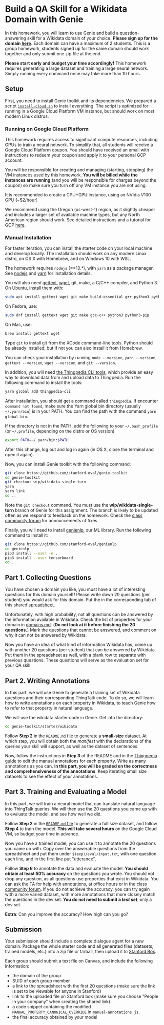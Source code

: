 # Build a QA Skill for a Wikidata Domain with Genie

In this homework, you will learn to use Genie and build a question-answering skill for a Wikidata domain of your choice. 
**Please sign up for the domain [here](https://docs.google.com/spreadsheets/d/1iibWKklrBbH6JD7vJfaMHyMbsipxHrFw6OlCoORdkhI/edit#gid=0?usp=sharing)**. 
Each domain can have a maximum of 2 students. 
This is a group homework, students signed up for the same domain should work together and only submit one zip file at the end.

**Please start early and budget your time accordingly!** 
This homework requires generating a large dataset and training a large neural network. 
Simply running every command once may take more than 10 hours.

## Setup

First, you need to install Genie toolkit and its dependencies. We prepared a script 
[`install-cloud.sh`](https://github.com/stanford-oval/cs294-fall2020/blob/master/hw1/install-cloud.sh)
to install everything. The script is optimized for running in a Google Cloud Platform VM instance, but should work on most modern Linux distros.

### Running on Google Cloud Platform
This homework requires access to significant compute resources, 
including GPUs to train a neural network. 
To simplify that, all students will receive a Google Cloud Platform coupon. 
You should have received an email with instructions to redeem your coupon and apply it to your personal GCP account.

You will be responsible for creating and managing (starting, stopping) the VM instances used by this homework. 
**You will be billed while the instances are running** (and you will be responsible for charges beyond the coupon) 
so make sure you turn off any VM instance you are not using.

It is recommended to create a CPU+GPU instance, using an NVidia V100 GPU (~$2/hour)

We recommend using the Oregon (us-west-1) region, 
as it slightly cheaper and includes a larger set of available machine types, 
but any North American region should work.
See detailed instructions and a tutorial for GCP [here](./google-cloud.md).

### Manual Installation

For faster iteration, you can install the starter code on your local machine and develop locally.
The installation should work on any modern Linux distro, on OS X with Homebrew, and on Windows 10 with WSL.

The homework requires `nodejs` (==10.*), with `yarn` as a package manager. 
See [nodejs](https://nodejs.org/en/download/releases/) and [yarn](https://classic.yarnpkg.com/en/docs/install/) for installation details. 

You will also need [gettext](https://www.gnu.org/software/gettext/), [wget](https://www.gnu.org/software/wget/), git, make, a C/C++ compiler, and Python 3. 
On Ubuntu, install them with:
```bash
sudo apt install gettext wget git make build-essential g++ python3 python3-pip
```
On Fedora, use:
```bash
sudo dnf install gettext wget git make gcc-c++ python3 python3-pip
```
On Mac, use:
```bash
brew install gettext wget
```
Type `git` to install git from the XCode command-line tools. Python should be already installed, but if not you can also install it from Homebrew.

You can check your installation by running `node --version`, `yarn --version`, `gettext --version`, `wget --version`, and `git --version`.

In addition, you will need [the Thingpedia CLI tools](https://github.com/stanford-oval/thingpedia-cli),
which provide an easy way to download data from and upload data to Thingpedia. 
Run the following command to install the tools: 
```bash
yarn global add thingpedia-cli
```

After installation, you should get a command called `thingpedia`.
If encounter `command not found`, make sure the Yarn global bin directory
(usually `~/.yarn/bin`) is in your PATH. You can find the path with the command
`yarn global bin`.

If the directory is not in the PATH, add the following to your `~/.bash_profile` (or `~/.profile`, depending on the distro or OS version)
```bash
export PATH=~/.yarn/bin:$PATH
```
After this change, log out and log in again (in OS X, close the terminal and open it again).

Now, you can install Genie toolkit with the following command: 
```bash
git clone https://github.com/stanford-oval/genie-toolkit
cd genie-toolkit
git checkout wip/wikidata-single-turn
yarn
yarn link
cd ..
```

Note the `git checkout` command. You must use the **wip/wikidata-single-turn** branch of Genie for this assignment.
The branch is likely to be updated often as we respond to feedback on the homework. Check the [class community forum](https://community.almond.stanford.edu/c/cs294sw-aut2020/14) for announcements of fixes.

Finally, you will need to install [genienlp](https://github.com/stanford-oval/genienlp), our ML library.
Run the following command to install it:

```bash
git clone https://github.com/stanford-oval/genienlp
cd genienlp
pip3 install --user -e .
pip3 install --user tensorboard
cd ..
```

## Part 1. Collecting Questions
You have chosen a domain you like, you must have a lot of interesting questions for this domain yourself! 
Please write down 20 questions (per student) you would ask for this domain. Put the in the corresponding tab
of this shared [spreadsheet](https://docs.google.com/spreadsheets/d/1PtCa3jnGEeUE-pnN2rK51T9VtQDMEyKWlvwCkyQrqqA/edit?usp=sharing).

Unfortunately, with high probability, not all questions can be answered by the information 
available in Wikidata. Check the list of properties for your domain in [domains.md](./domains.md). 
(**Do not look at it before finishing the 20 questions.**)
Mark the questions that cannot be answered, and comment on why it can not be answered by Wikidata.

Now you have an idea of what kind of information Wikidata has, come up with another 20 questions (per student) 
that can be answered by Wikidata. Put them in the spreadsheet as well, with a blank row to separate with 
previous questions. These questions will serve as the evaluation set for your QA skill.

## Part 2. Writing Annotations
In this part, we will use Genie to generate a training set of Wikidata questions and their corresponding ThingTalk code.
To do so, we will learn how to write annotations on each property in Wikidata, to teach Genie how to refer to that property in natural language.

We will use the wikidata starter code in Genie. Get into the directory:
```bash
cd genie-toolkit/starter/wikidata
```

Follow **Step 2** in the [`README.md` file](https://github.com/stanford-oval/genie-toolkit/blob/wip/wikidata-single-turn/starter/wikidata/README.md) to generate a **small-size** dataset. At which step, you will obtain both the _manifest_ with the declarations of the queries your skill will support, as well as the dataset of sentences.

Now, follow the instructions in **Step 3** of the README and in the [Thingpedia guide](https://wiki.almond.stanford.edu/thingpedia/guide/natural-language) to edit the manual annotations for each property. Write as many annotations as you can. **In this part, you will be graded on the correctness and comprehensiveness of the annotations**. Keep iterating small size datasets to see the effect of your annotations.

## Part 3. Training and Evaluating a Model
In this part, we will train a neural model that can translate natural language into ThingTalk queries. We will then use the 20 questions you came up with to evaluate the model, and see how well we did.

Follow **Step 2** in the [`README.md` file](https://github.com/stanford-oval/genie-toolkit/blob/wip/wikidata-single-turn/starter/wikidata/README.md) to generate a 
full size dataset, and follow **Step 4** to train the model. **This will take several hours** on the Google Cloud VM, so budget your time in advance.

Now you have a trained model, you can use it to annotate the 20 questions you came up with. 
Copy over the answerable questions from the spreadsheet and put them under `$(exp)/eval/input.txt`, 
with one question each line, and in the first line put "utterance".

Follow **Step 6** to annotate the data and evaluate the model. **You should obtain at least 50% accuracy** on the questions you wrote. You should not drop any question, as all questions use properties that exist in Wikidata. You can ask the TA for help with annotations, at office hours or in the [class community forum](https://community.almond.stanford.edu/c/cs294sw-aut2020/14). If you do not achieve the accuracy, you can try again with a more varied dataset, with more annotations that more closely match the questions in the dev set. **You do not need to submit a _test set_**, only a dev set.

**Extra**: Can you improve the accuracy? How high can you go?

## Submission
Your submission should include a complete dialogue agent for a new domain. 
Package the whole starter code and all generated files (datasets, trained models, etc.) 
into a zip file or tarball, then upload it to [Stanford Box](https://stanford.account.box.com/login). 

Each group should submit a text file on Canvas, and include the following information:
- the domain of the group
- SUID of each group member
- a link to the spreadsheet with the first 20 questions (make sure the link is set to be viewable for anyone in Stanford)
- link to the uploaded file on Stanford box (make sure you choose "People in your company" when creating the shared link)
- a code snippet containing the modified `MANUAL_PROPERTY_CANONICAL_OVERRIDE` in `manual-annotations.js`.
- the final accuracy obtained by your model
